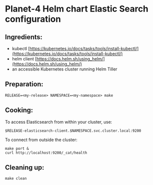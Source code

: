 # Planet-4 Helm chart Elastic Search configuration

## Ingredients:
-   kubectl [https://kubernetes.io/docs/tasks/tools/install-kubectl/](https://kubernetes.io/docs/tasks/tools/install-kubectl/)
-   helm client [https://docs.helm.sh/using_helm/](https://docs.helm.sh/using_helm/)
-   an accessible Kubernetes cluster running Helm Tiller

## Preparation:

```
RELEASE=<my-release> NAMESPACE=<my-namespace> make
```

## Cooking:

To access Elasticsearch from within your cluster, use:

`$RELEASE-elasticsearch-client.$NAMESPACE.svc.cluster.local:9200`

To connect from outside the cluster:

```
make port &
curl http://localhost:9200/_cat/health
```

## Cleaning up:

```
make clean
```
